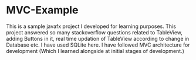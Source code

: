 # MVC-Example
This is a sample javafx project I developed for learning purposes. 
This project answered so many stackoverflow questions related to TableView, adding Buttons in it, real time updation of TableView according to change in Database etc.
I have used SQLite here. I have followed MVC architecture for development (Which I learned alongside at initial stages of development.) 
